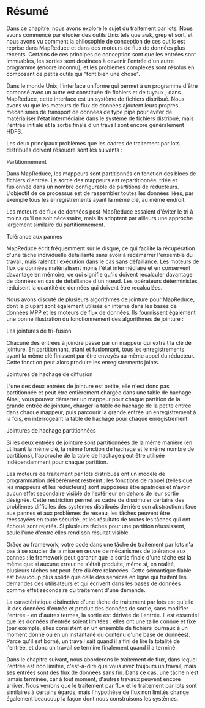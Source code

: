 # Résumé

Dans ce chapitre, nous avons exploré le sujet du traitement par lots. Nous avons commencé par étudier des outils Unix tels que awk, grep et sort, et nous avons vu comment la philosophie de conception de ces outils est reprise dans MapReduce et dans des moteurs de flux de données plus récents. Certains de ces principes de conception sont que les entrées sont immuables, les sorties sont destinées à devenir l'entrée d'un autre programme (encore inconnu), et les problèmes complexes sont résolus en composant de petits outils qui "font bien une chose".

Dans le monde Unix, l'interface uniforme qui permet à un programme d'être composé avec un autre est constituée de fichiers et de tuyaux ; dans MapReduce, cette interface est un système de fichiers distribué. Nous avons vu que les moteurs de flux de données ajoutent leurs propres mécanismes de transport de données de type pipe pour éviter de matérialiser l'état intermédiaire dans le système de fichiers distribué, mais l'entrée initiale et la sortie finale d'un travail sont encore généralement HDFS.

 Les deux principaux problèmes que les cadres de traitement par lots distribués doivent résoudre sont les suivants :

Partitionnement

Dans MapReduce, les mappeurs sont partitionnés en fonction des blocs de fichiers d'entrée. La sortie des mappeurs est repartitionnée, triée et fusionnée dans un nombre configurable de partitions de réducteurs. L'objectif de ce processus est de rassembler toutes les données liées, par exemple tous les enregistrements ayant la même clé, au même endroit.

 Les moteurs de flux de données post-MapReduce essaient d'éviter le tri à moins qu'il ne soit nécessaire, mais ils adoptent par ailleurs une approche largement similaire du partitionnement.

Tolérance aux pannes

MapReduce écrit fréquemment sur le disque, ce qui facilite la récupération d'une tâche individuelle défaillante sans avoir à redémarrer l'ensemble du travail, mais ralentit l'exécution dans le cas sans défaillance. Les moteurs de flux de données matérialisent moins l'état intermédiaire et en conservent davantage en mémoire, ce qui signifie qu'ils doivent recalculer davantage de données en cas de défaillance d'un nœud. Les opérateurs déterministes réduisent la quantité de données qui doivent être recalculées.

Nous avons discuté de plusieurs algorithmes de jointure pour MapReduce, dont la plupart sont également utilisés en interne dans les bases de données MPP et les moteurs de flux de données. Ils fournissent également une bonne illustration du fonctionnement des algorithmes de jointure :

Les jointures de tri-fusion

Chacune des entrées à joindre passe par un mappeur qui extrait la clé de jointure. En partitionnant, triant et fusionnant, tous les enregistrements ayant la même clé finissent par être envoyés au même appel du réducteur. Cette fonction peut alors produire les enregistrements joints.

Jointures de hachage de diffusion

L'une des deux entrées de jointure est petite, elle n'est donc pas partitionnée et peut être entièrement chargée dans une table de hachage. Ainsi, vous pouvez démarrer un mappeur pour chaque partition de la grande entrée de jointure, charger la table de hachage de la petite entrée dans chaque mappeur, puis parcourir la grande entrée un enregistrement à la fois, en interrogeant la table de hachage pour chaque enregistrement.

Jointures de hachage partitionnées

Si les deux entrées de jointure sont partitionnées de la même manière (en utilisant la même clé, la même fonction de hachage et le même nombre de partitions), l'approche de la table de hachage peut être utilisée indépendamment pour chaque partition.

Les moteurs de traitement par lots distribués ont un modèle de programmation délibérément restreint : les fonctions de rappel (telles que les mappeurs et les réducteurs) sont supposées être apatrides et n'avoir aucun effet secondaire visible de l'extérieur en dehors de leur sortie désignée. Cette restriction permet au cadre de dissimuler certains des problèmes difficiles des systèmes distribués derrière son abstraction : face aux pannes et aux problèmes de réseau, les tâches peuvent être réessayées en toute sécurité, et les résultats de toutes les tâches qui ont échoué sont rejetés. Si plusieurs tâches pour une partition réussissent, seule l'une d'entre elles rend son résultat visible.

Grâce au framework, votre code dans une tâche de traitement par lots n'a pas à se soucier de la mise en œuvre de mécanismes de tolérance aux pannes : le framework peut garantir que la sortie finale d'une tâche est la même que si aucune erreur ne s'était produite, même si, en réalité, plusieurs tâches ont peut-être dû être relancées. Cette sémantique fiable est beaucoup plus solide que celle des services en ligne qui traitent les demandes des utilisateurs et qui écrivent dans les bases de données comme effet secondaire du traitement d'une demande.

 La caractéristique distinctive d'une tâche de traitement par lots est qu'elle lit des données d'entrée et produit des données de sortie, sans modifier l'entrée - en d'autres termes, la sortie est dérivée de l'entrée. Il est essentiel que les données d'entrée soient limitées : elles ont une taille connue et fixe (par exemple, elles consistent en un ensemble de fichiers journaux à un moment donné ou en un instantané du contenu d'une base de données). Parce qu'il est borné, un travail sait quand il a fini de lire la totalité de l'entrée, et donc un travail se termine finalement quand il a terminé.

Dans le chapitre suivant, nous aborderons le traitement de flux, dans lequel l'entrée est non limitée, c'est-à-dire que vous avez toujours un travail, mais ses entrées sont des flux de données sans fin. Dans ce cas, une tâche n'est jamais terminée, car à tout moment, d'autres travaux peuvent encore arriver. Nous verrons que le traitement par flux et le traitement par lots sont similaires à certains égards, mais l'hypothèse de flux non limités change également beaucoup la façon dont nous construisons les systèmes. 



